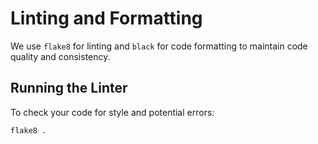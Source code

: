 # Linting and Formatting

We use `flake8` for linting and `black` for code formatting to maintain code quality and consistency.

## Running the Linter

To check your code for style and potential errors:

```bash
flake8 .
